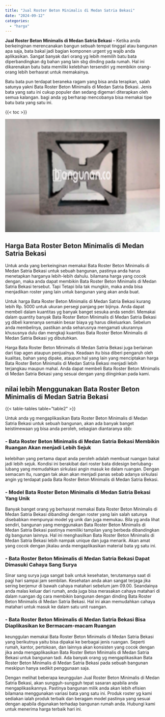 ```yaml
---
title: "Jual Roster Beton Minimalis di Medan Satria Bekasi"
date: "2024-09-12"
categories: 
  - "harga"
---
```


**Jual Roster Beton Minimalis di Medan Satria Bekasi** – Ketika anda berkeinginan merencanakan bangun sebuah tempat tinggal atau bangunan apa saja, bata bakal jadi bagian komponen urgent yg wajib anda aplikasikan. Sangat banyak dari orang yg lebih memilih batu bata diperbandingkan dg bahan yang lain sbg dinding pada rumah. Hal ini dikarenakan batu bata memiliki kelebihan tersendiri yg membikin orang-orang lebih berhasrat untuk memakainya.

Batu bata pun terdapat beraneka ragam yang bisa anda terapkan, salah satunya yakni Bata Roster Beton Minimalis di Medan Satria Bekasi. Jenis bata yang satu ini cukup populer dan sedang digemari diterapkan oleh semua kalangan. bagi anda yg berharap mencobanya bisa memakai tipe batu bata yang satu ini.

{{< toc >}}

![Jual Roster Beton Minimalis di Medan Satria Bekasi](/images/bata-roster-minimalis-26.png)

## Harga Bata Roster Beton Minimalis di Medan Satria Bekasi

Untuk anda yang berkeinginan memakai Bata Roster Beton Minimalis di Medan Satria Bekasi untuk sebuah bangunan, pastinya anda harus menetapkan harganya lebih-lebih dahulu. bilamana harga yang cocok dengan, maka anda dapat membikin Bata Roster Beton Minimalis di Medan Satria Bekasi tersebut. Tapi Tetapi bila tak mungkin, maka anda bisa menjadikan roster yang lain untuk bangunan yang akan anda buat.

Untuk harga Bata Roster Beton Minimalis di Medan Satria Bekasi kurang lebih Rp. 5000 untuk ukuran persegi panjang per bijinya. Anda dapat membeli dalam kuantitas yg banyak banget sesuka anda sendiri. Memakai dalam quantity banyak Bata Roster Beton Minimalis di Medan Satria Bekasi yg dibeli karenanya semakin besar biaya yg harus dikeluarkan. Sebelum anda membelinya, pastikan anda seharusnya mengamati ukurannya khususnya dulu dan mengkaji kuantitas Bata Roster Beton Minimalis di Medan Satria Bekasi yg dibutuhkan.

Harga Bata Roster Beton Minimalis di Medan Satria Bekasi juga berlainan dari tiap agen ataupun penjualnya. Keadaan itu bisa diberi pengaruh oleh kualitas, bahan yang dipake, ataupun hal yang lain yang menciptakan harga Bata Roster Beton Minimalis di Medan Satria Bekasi menjadi lebih terjangkau maupun mahal. Anda dapat membeli Bata Roster Beton Minimalis di Medan Satria Bekasi yang sesuai dengan yang diinginkan pada kami.

## nilai lebih Menggunakan Bata Roster Beton Minimalis di Medan Satria Bekasi

{{< table-tables table="table2" >}}

Untuk anda yg mengaplikasikan Bata Roster Beton Minimalis di Medan Satria Bekasi untuk sebuah bangunan, akan ada banyak banget keistimewaan yg bisa anda peroleh, sebagian diantaranya sbb:

### \- Bata Roster Beton Minimalis di Medan Satria Bekasi Membikin Ruangan Akan menjadi Lebih Sejuk

kelebihan yang pertama dapat anda peroleh adalah membuat ruangan bakal jadi lebih sejuk. Kondisi ini berakibat dari roster bata didesign berlubang-lubang yang memudahkan sirkulasi angin masuk ke dalam ruangan. Dengan semacam itu, ruangan tak akan akan menjadi panas sebab adanya sirkulasi angin yg terdapat pada Bata Roster Beton Minimalis di Medan Satria Bekasi.

### \- Model Bata Roster Beton Minimalis di Medan Satria Bekasi Yang Unik

Banyak banget orang yg berhasrat memakai Bata Roster Beton Minimalis di Medan Satria Bekasi dibandingi dengan roster yang lain salah satunya disebabkan mempunyai model yg unik dan juga memukau. Bila yg anda lihat sendiri, bangunan yang menggunakan Bata Roster Beton Minimalis di Medan Satria Bekasi pastinya memiliki tampilan yang berbeda dibandingkan dg bangunan lainnya. Hal ini menghasilkan Bata Roster Beton Minimalis di Medan Satria Bekasi lebih nampak unique dan juga menarik. Akan amat yang cocok dengan jikalau anda mengaplikasikan material bata yg satu ini.

### \- Bata Roster Beton Minimalis di Medan Satria Bekasi Dapat Dimasuki Cahaya Sang Surya

Sinar sang surya juga sangat baik untuk kesehatan, terutamanya saat di pagi hari sampai jam sembilan. Kesehatan anda akan sangat terjaga jika sering berjemur di bawah cahaya matahari sebelum jam 09.00. Seandainya anda malas keluar dari rumah, anda juga bisa merasakan cahaya matahari di dalam ruangan dg cara membikin bangunan dengan dinding Bata Roster Beton Minimalis di Medan Satria Bekasi. Hal ini akan memudahkan cahaya matahari untuk masuk ke dalam satu unit ruangan.

### \- Bata Roster Beton Minimalis di Medan Satria Bekasi Bisa Diaplikasikan ke Bermacam-macam Ruangan

keunggulan memakai Bata Roster Beton Minimalis di Medan Satria Bekasi yang berikutnya yaitu bisa dipakai ke berbagai jenis ruangan. Seperti rumah, kantor, pertokoan, dan lainnya akan konsisten yang cocok dengan jika anda mengaplikasikan Bata Roster Beton Minimalis di Medan Satria Bekasi untuk bangunan tadi. Ada banyak orang yg mengaplikasikan Bata Roster Beton Minimalis di Medan Satria Bekasi pada sebuah bangunan meskipun hanya sedikit penggunaan saja.

Dengan melihat beberapa keunggulan Jual Roster Beton Minimalis di Medan Satria Bekasi, akan sungguh-sungguh tepat sasaran apabila anda mengaplikasikannya. Pastinya bangunan milik anda akan lebih efisien bilamana menggunakan variasi bata yang satu ini. Produk roster yg kami sediakan ialah produk terbaik dan beragam model pastinya yang sesuai dengan apabila digunakan terhadap bangunan rumah anda. Hubungi kami untuk menerima harga terbaik hari ini.
